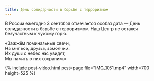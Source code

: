 ```yaml
---
title: День солидарности в борьбе с терроризмом
---
```


В России ежегодно 3 сентября отмечается особая дата — День солидарности в борьбе с терроризмом. Наш Центр не остался безучастным к чужому горю.

«Зажжём поминальные свечи,  
На миг все, друзья, замолчим.  
Их души с небес нас увидят,  
Мы память о них сохраним.»

<!--more-->
{% include post-video.html post=page file="IMG_1061.mp4" width=700 height=525 %}
